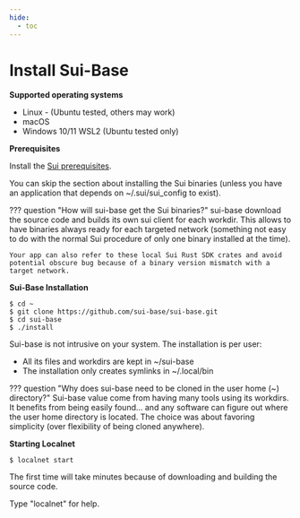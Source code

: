 ```yaml
---
hide:
  - toc
---
```

# Install Sui-Base

**Supported operating systems**

  * Linux - (Ubuntu tested, others may work)
  * macOS
  * Windows 10/11 WSL2 (Ubuntu tested only)

**Prerequisites**

Install the [Sui prerequisites](https://docs.sui.io/build/install#prerequisites). 

You can skip the section about installing the Sui binaries (unless you have an application that depends on ~/.sui/sui_config to exist).

??? question "How will sui-base get the Sui binaries?"
    sui-base download the source code and builds its own sui client for each workdir. This allows to have binaries always ready for each targeted network (something not easy to do with the normal Sui procedure of only one binary installed at the time).
    
    Your app can also refer to these local Sui Rust SDK crates and avoid potential obscure bug because of a binary version mismatch with a target network.

**Sui-Base Installation**
``` console
$ cd ~ 
$ git clone https://github.com/sui-base/sui-base.git
$ cd sui-base
$ ./install
```
Sui-base is not intrusive on your system. The installation is per user:

   - All its files and workdirs are kept in ~/sui-base
   - The installation only creates symlinks in ~/.local/bin

??? question "Why does sui-base need to be cloned in the user home (~) directory?"
    Sui-base value come from having many tools using its workdirs. It benefits from being easily found... and any software can figure out where the user home directory is located. The choice was about favoring simplicity (over flexibility of being cloned anywhere).

**Starting Localnet**
``` console
$ localnet start
```
The first time will take minutes because of downloading and building the source code.

Type "localnet" for help.